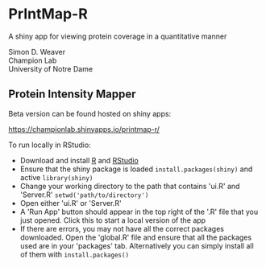 # PrIntMap-R
A shiny app for viewing protein coverage in a quantitative manner  

Simon D. Weaver  
Champion Lab  
University of Notre Dame  

## Protein Intensity Mapper

Beta version can be found hosted on shiny apps:  

https://championlab.shinyapps.io/printmap-r/


To run locally in RStudio:
 * Download and install [R](https://www.r-project.org/) and [RStudio](https://www.rstudio.com/products/rstudio/download/)
 * Ensure that the shiny package is loaded `install.packages(shiny)` and active `library(shiny)`
 * Change your working directory to the path that contains 'ui.R' and 'Server.R' `setwd('path/to/directory')`
 * Open either 'ui.R' or 'Server.R'
 * A 'Run App' button should appear in the top right of the '.R' file that you just opened. Click this to start a local version of the app
 * If there are errors, you may not have all the correct packages downloaded. Open the 'global.R' file and ensure that all the packages used are in your 'packages' tab. Alternatively you can simply install all of them with `install.packages()`
